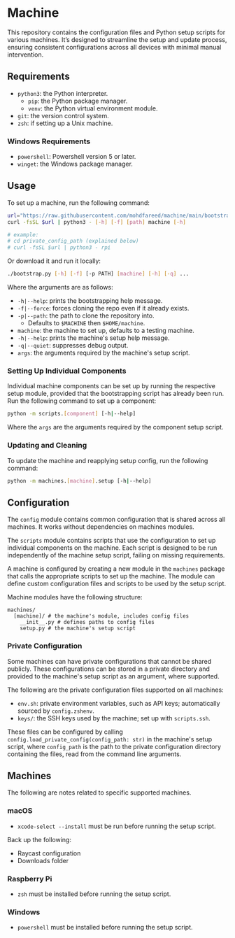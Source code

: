 # Machine

This repository contains the configuration files and Python setup scripts for
various machines. It’s designed to streamline the setup and update process,
ensuring consistent configurations across all devices with minimal manual
intervention.

## Requirements

- `python3`: the Python interpreter.
  - `pip`: the Python package manager.
  - `venv`: the Python virtual environment module.
- `git`: the version control system.
- `zsh`: if setting up a Unix machine.

### Windows Requirements

- `powershell`: Powershell version 5 or later.
- `winget`: the Windows package manager.

## Usage

To set up a machine, run the following command:

```sh
url="https://raw.githubusercontent.com/mohdfareed/machine/main/bootstrap.py"
curl -fsSL $url | python3 - [-h] [-f] [path] machine [-h]

# example:
# cd private_config_path (explained below)
# curl -fsSL $url | python3 - rpi
```

Or download it and run it locally:

```sh
./bootstrap.py [-h] [-f] [-p PATH] [machine] [-h] [-q] ...
```

Where the arguments are as follows:

- `-h|--help`: prints the bootstrapping help message.
- `-f|--force`: forces cloning the repo even if it already exists.
- `-p|--path`: the path to clone the repository into.
  - Defaults to `$MACHINE` then `$HOME/machine`.
- `machine`: the machine to set up, defaults to a testing machine.
- `-h|--help`: prints the machine's setup help message.
- `-q|--quiet`: suppresses debug output.
- `args`: the arguments required by the machine's setup script.

### Setting Up Individual Components

Individual machine components can be set up by running the respective setup
module, provided that the bootstrapping script has already been run. Run the
following command to set up a component:

```sh
python -m scripts.[component] [-h|--help]
```

Where the `args` are the arguments required by the component setup script.

### Updating and Cleaning

To update the machine and reapplying setup config, run the following command:

```sh
python -m machines.[machine].setup [-h|--help]
```

## Configuration

The `config` module contains common configuration that is shared across all
machines. It works without dependencies on machines modules.

The `scripts` module contains scripts that use the configuration to set up
individual components on the machine. Each script is designed to be run
independently of the machine setup script, failing on missing requirements.

A machine is configured by creating a new module in the `machines` package that
calls the appropriate scripts to set up the machine. The module can define
custom configuration files and scripts to be used by the setup script.


Machine modules have the following structure:

```plaintext
machines/
  [machine]/ # the machine's module, includes config files
    __init__.py # defines paths to config files
    setup.py # the machine's setup script
```

### Private Configuration

Some machines can have private configurations that cannot be shared publicly.
These configurations can be stored in a private directory and provided to the
machine's setup script as an argument, where supported.

The following are the private configuration files supported on all machines:

- `env.sh`: private environment variables, such as API keys; automatically
  sourced by `config.zshenv`.
- `keys/`: the SSH keys used by the machine; set up with `scripts.ssh`.

These files can be configured by calling
`config.load_private_config(config_path: str)` in the machine's setup script,
where `config_path` is the path to the private configuration directory
containing the files, read from the command line arguments.

## Machines

The following are notes related to specific supported machines.

### macOS

- `xcode-select --install` must be run before running the setup script.

Back up the following:

- Raycast configuration
- Downloads folder

### Raspberry Pi

- `zsh` must be installed before running the setup script.

### Windows

- `powershell` must be installed before running the setup script.
